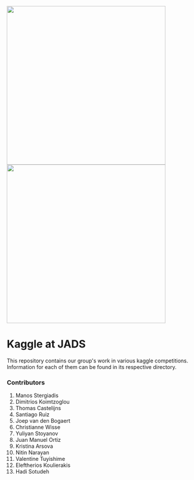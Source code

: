 <img src="images/jads_logo.png" width="425"/> <img src="images/kaggle_logo.png" width="425"/>

# Kaggle at JADS

This repository contains our group's work in various kaggle competitions.
Information for each of them can be found in its respective directory.

### Contributors ###
1. Manos Stergiadis
2. Dimitrios Koimtzoglou
3. Thomas Castelijns
4. Santiago Ruiz
5. Joep van den Bogaert
6. Christianne Wisse
7. Yuliyan Stoyanov
8. Juan Manuel Ortiz
9. Kristina Arsova
10. Nitin Narayan
11. Valentine Tuyishime
12. Eleftherios Koulierakis
13. Hadi Sotudeh